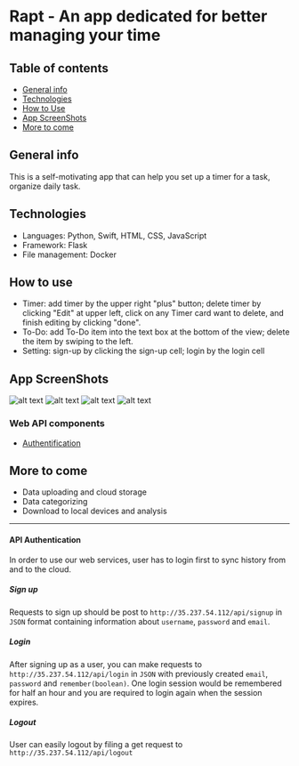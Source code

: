 # Rapt - An app dedicated for better managing your time


## Table of contents
* [General info](#general-info)
* [Technologies](#technologies)
* [How to Use](#how-to-use)
* [App ScreenShots](#app-screen-shots)
* [More to come](#more-to-come)


## General info
This is a self-motivating app that can help you set up a timer for a task, organize daily task.


## Technologies
* Languages: Python, Swift, HTML, CSS, JavaScript
* Framework: Flask
* File management: Docker



## How to use
* Timer: add timer by the upper right "plus" button; delete timer by clicking "Edit" at upper left, click on any Timer card want to delete, and finish editing by clicking "done".
* To-Do: add To-Do item into the text box at the bottom of the view; delete the item by swiping to the left.
* Setting: sign-up by clicking the sign-up cell; login by the login cell

## App ScreenShots
![alt text](https://github.com/yvesli/RAPT/blob/version_one/timerView.png)
![alt text](https://github.com/yvesli/RAPT/blob/version_one/timerSetup.png)
![alt text](https://github.com/yvesli/RAPT/blob/version_one/todo_list.png)
![alt text](https://github.com/yvesli/RAPT/blob/version_one/signup.png)


### Web API components
* [Authentification](#api-authentication)


## More to come
* Data uploading and cloud storage
* Data categorizing
* Download to local devices and analysis

---
#### API Authentication
In order to use our web services, user has to login first to sync history from
and to the cloud.

##### Sign up
Requests to sign up should be post to `http://35.237.54.112/api/signup` in
`JSON` format containing information about `username`, `password` and `email`.
##### Login
After signing up as a user, you can make requests to `http://35.237.54.112/api/login` in `JSON`
with previously created `email`, `password` and `remember(boolean)`. One login session would be
remembered for half an hour and you are required to login again when the session
expires.
##### Logout
User can easily logout by filing a get request to `http://35.237.54.112/api/logout`
